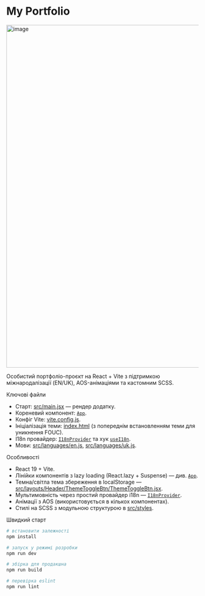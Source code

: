# My Portfolio
<img width="1450" height="898" alt="image" src="https://github.com/user-attachments/assets/edf0b96d-14fa-49b4-9d6d-d9e12a7f472d" />

Особистий портфоліо-проєкт на React + Vite з підтримкою міжнародалізації (EN/UK), AOS-анімаціями та
кастомним SCSS.

Ключові файли

-   Старт: [src/main.jsx](src/main.jsx) — рендер додатку.
-   Кореневий компонент: [`App`](src/app/App.jsx).
-   Конфіг Vite: [vite.config.js](vite.config.js).
-   Ініціалізація теми: [index.html](index.html) (з попереднім встановленням теми для уникнення
    FOUC).
-   I18n провайдер: [`I18nProvider`](src/i18n/i18n.jsx) та хук [`useI18n`](src/i18n/context.js).
-   Мови: [src/languages/en.js](src/languages/en.js), [src/languages/uk.js](src/languages/uk.js).

Особливості

-   React 19 + Vite.
-   Лінійки компонентів з lazy loading (React.lazy + Suspense) — див. [`App`](src/app/App.jsx).
-   Темна/світла тема збереження в localStorage —
    [src/layouts/Header/ThemeToggleBtn/ThemeToggleBtn.jsx](src/layouts/Header/ThemeToggleBtn/ThemeToggleBtn.jsx).
-   Мультимовність через простий провайдер i18n — [`I18nProvider`](src/i18n/i18n.jsx).
-   Анімації з AOS (використовується в кількох компонентах).
-   Стилі на SCSS з модульною структурою в [src/styles](src/styles).

Швидкий старт

```sh
# встановити залежності
npm install

# запуск у режимі розробки
npm run dev

# збірка для продакшна
npm run build

# перевірка eslint
npm run lint
```
